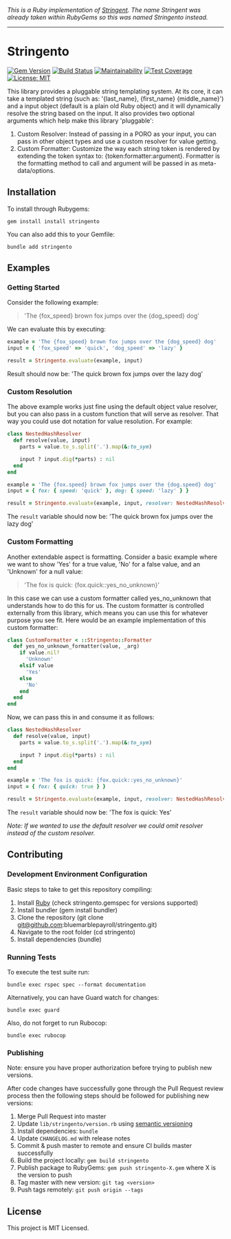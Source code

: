 *This is a Ruby implementation of [Stringent](https://github.com/bluemarblepayroll/stringent).  The name Stringent was already taken within RubyGems so this was named Stringento instead.*

---

# Stringento

[![Gem Version](https://badge.fury.io/rb/stringento.svg)](https://badge.fury.io/rb/stringento) [![Build Status](https://travis-ci.org/bluemarblepayroll/stringento.svg?branch=master)](https://travis-ci.org/bluemarblepayroll/stringento) [![Maintainability](https://api.codeclimate.com/v1/badges/22aabc80514fe3db20da/maintainability)](https://codeclimate.com/github/bluemarblepayroll/stringento/maintainability) [![Test Coverage](https://api.codeclimate.com/v1/badges/22aabc80514fe3db20da/test_coverage)](https://codeclimate.com/github/bluemarblepayroll/stringento/test_coverage) [![License: MIT](https://img.shields.io/badge/License-MIT-yellow.svg)](https://opensource.org/licenses/MIT)

This library provides a pluggable string templating system.  At its core, it can take a templated string (such as: '{last_name}, {first_name} {middle_name}') and a input object (default is a plain old Ruby object) and it will dynamically resolve the string based on the input.  It also provides two optional arguments which help make this library 'pluggable':

1. Custom Resolver: Instead of passing in a PORO as your input, you can pass in other object types and use a custom resolver for value getting.
1. Custom Formatter: Customize the way each string token is rendered by extending the token syntax to: {token:formatter:argument}.  Formatter is the formatting method to call and argument will be passed in as meta-data/options.


## Installation

To install through Rubygems:

````
gem install install stringento
````

You can also add this to your Gemfile:

````
bundle add stringento
````

## Examples

### Getting Started

Consider the following example:

> 'The {fox_speed} brown fox jumps over the {dog_speed} dog'

We can evaluate this by executing:

```ruby
example = 'The {fox_speed} brown fox jumps over the {dog_speed} dog'
input = { 'fox_speed' => 'quick', 'dog_speed' => 'lazy' }

result = Stringento.evaluate(example, input)
```

Result should now be: 'The quick brown fox jumps over the lazy dog'

### Custom Resolution

The above example works just fine using the default object value resolver, but you can also pass in a custom function that will serve as resolver.  That way you could use dot notation for value resolution.  For example:

```ruby
class NestedHashResolver
  def resolve(value, input)
    parts = value.to_s.split('.').map(&:to_sym)

    input ? input.dig(*parts) : nil
  end
end

example = 'The {fox.speed} brown fox jumps over the {dog.speed} dog'
input = { fox: { speed: 'quick' }, dog: { speed: 'lazy' } }

result = Stringento.evaluate(example, input, resolver: NestedHashResolver.new)
```

The ```result``` variable should now be: 'The quick brown fox jumps over the lazy dog'

### Custom Formatting

Another extendable aspect is formatting.  Consider a basic example where we want to show 'Yes' for a true value, 'No' for a false value, and an 'Unknown' for a null value:

> 'The fox is quick: {fox.quick::yes_no_unknown}'

In this case we can use a custom formatter called yes_no_unknown that understands how to do this for us.  The custom formatter is controlled externally from this library, which means you can use this for whatever purpose you see fit.  Here would be an example implementation of this custom formatter:

```ruby
class CustomFormatter < ::Stringento::Formatter
  def yes_no_unknown_formatter(value, _arg)
    if value.nil?
      'Unknown'
    elsif value
      'Yes'
    else
      'No'
    end
  end
end
```

Now, we can pass this in and consume it as follows:

```ruby
class NestedHashResolver
  def resolve(value, input)
    parts = value.to_s.split('.').map(&:to_sym)

    input ? input.dig(*parts) : nil
  end
end

example = 'The fox is quick: {fox.quick::yes_no_unknown}'
input = { fox: { quick: true } }

result = Stringento.evaluate(example, input, resolver: NestedHashResolver.new, formatter: CustomFormatter.new)
```

The ```result``` variable should now be: 'The fox is quick: Yes'

*Note: If we wanted to use the default resolver we could omit resolver instead of the custom resolver.*

## Contributing

### Development Environment Configuration

Basic steps to take to get this repository compiling:

1. Install [Ruby](https://www.ruby-lang.org/en/documentation/installation/) (check stringento.gemspec for versions supported)
2. Install bundler (gem install bundler)
3. Clone the repository (git clone git@github.com:bluemarblepayroll/stringento.git)
4. Navigate to the root folder (cd stringento)
5. Install dependencies (bundle)

### Running Tests

To execute the test suite run:

````
bundle exec rspec spec --format documentation
````

Alternatively, you can have Guard watch for changes:

````
bundle exec guard
````

Also, do not forget to run Rubocop:

````
bundle exec rubocop
````

### Publishing

Note: ensure you have proper authorization before trying to publish new versions.

After code changes have successfully gone through the Pull Request review process then the following steps should be followed for publishing new versions:

1. Merge Pull Request into master
2. Update ```lib/stringento/version.rb``` using [semantic versioning](https://semver.org/)
3. Install dependencies: ```bundle```
4. Update ```CHANGELOG.md``` with release notes
5. Commit & push master to remote and ensure CI builds master successfully
6. Build the project locally: `gem build stringento`
7. Publish package to RubyGems: `gem push stringento-X.gem` where X is the version to push
8. Tag master with new version: `git tag <version>`
9. Push tags remotely: `git push origin --tags`

## License

This project is MIT Licensed.
